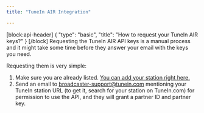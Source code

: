 ```yaml
---
title: "TuneIn AIR Integration"

---
```

[block:api-header]
{
  "type": "basic",
  "title": "How to request your TuneIn AIR keys?"
}
[/block]
Requesting the TuneIn AIR API keys is a manual process and it might take some time before they answer your email with the keys you need.

Requesting them is very simple:
1. Make sure you are already listed. [You can add your station right here.](http://tunein.com/syndication/new/?IsBroadcaster=true)
2. Send an email to broadcaster-support@tunein.com mentioning your TuneIn station URL (to get it, search for your station on TuneIn.com) for permission to use the API, and they will grant a partner ID and partner key.